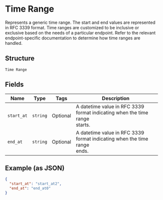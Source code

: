 
# Time Range

Represents a generic time range. The start and end values are
represented in RFC 3339 format. Time ranges are customized to be
inclusive or exclusive based on the needs of a particular endpoint.
Refer to the relevant endpoint-specific documentation to determine
how time ranges are handled.

## Structure

`Time Range`

## Fields

| Name | Type | Tags | Description |
|  --- | --- | --- | --- |
| `start_at` | `string` | Optional | A datetime value in RFC 3339 format indicating when the time range<br>starts. |
| `end_at` | `string` | Optional | A datetime value in RFC 3339 format indicating when the time range<br>ends. |

## Example (as JSON)

```json
{
  "start_at": "start_at2",
  "end_at": "end_at0"
}
```

